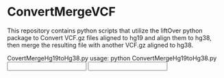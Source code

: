 # ConvertMergeVCF
This repository contains python scripts that utilize the liftOver python package to Convert VCF.gz files aligned to hg19 and align them to hg38, then merge the resulting file with another VCF.gz aligned to hg38.  

CovertMergeHg19toHg38.py usage:
  python ConvertMergeHg19toHg38.py <input VCF.gz hg19> <input VCF.gz VCF.gz hg38> <output VCF hg38>
